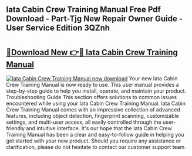 ## Iata Cabin Crew Training Manual Free Pdf Download - Part-Tjg New Repair Owner Guide - User Service Edition 3QZnh

# <h2><a href="http://bc67416.oget.top/?id=Iata+Cabin+Crew+Training+Manual">🔗Download New 👉🔴 Iata Cabin Crew Training Manual</a></h2>

[![Iata Cabin Crew Training Manual new download](https://i.imgur.com/5g1atiW.png)](http://bc67416.oget.top/?id=Iata+Cabin+Crew+Training+Manual)
Your new Iata Cabin Crew Training Manual is now ready to use. This user manual provides a step-by-step guide to help you install, operate, and maintain your product. Troubleshooting Guide This section offers solutions to common issues encountered while using your Iata Cabin Crew Training Manual. Iata Cabin Crew Training Manual comes with an impressive collection of advanced features, including object detection, fingerprint scanning, customizable settings, and multi-user access, all easily controlled through the user-friendly and intuitive interface. It's our hope that the Iata Cabin Crew Training Manual has been a clear and easy-to-follow guide in helping you get started with your new product. Should you require any assistance or clarification, please do not hesitate to contact our customer support team.
